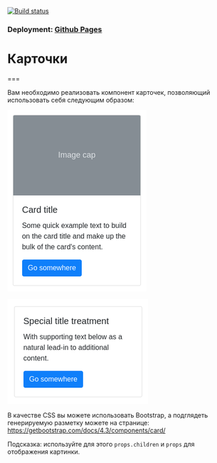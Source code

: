 [![Build status](https://ci.appveyor.com/api/projects/status/c7hc84dcjj3l69u5/branch/master?svg=true)](https://ci.appveyor.com/project/Sergius92739/ra-5-1-composition-cards/branch/master)

### Deployment:  <a href="https://sergius92739.github.io/ra-5.1-composition-cards/">Github Pages</a>

# Карточки
===

Вам необходимо реализовать компонент карточек, позволяющий использовать себя следующим образом:

![](./assets/card1.png)

![](./assets/card2.png)

В качестве CSS вы можете использовать Bootstrap, а подглядеть генерируемую разметку можете на странице: https://getbootstrap.com/docs/4.3/components/card/

Подсказка: используйте для этого `props.children` и `props` для отображения картинки.